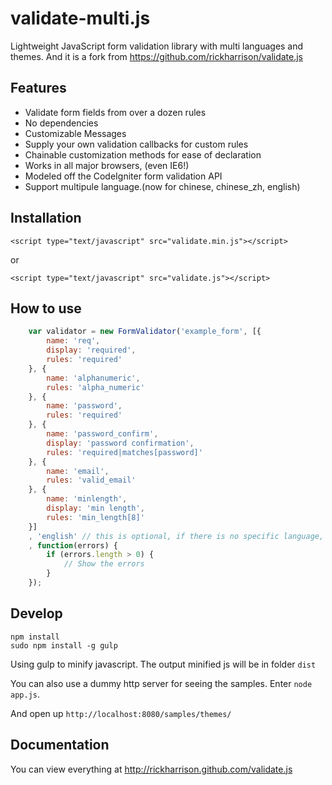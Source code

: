 # validate-multi.js

Lightweight JavaScript form validation library with multi languages and themes. And it is a fork from https://github.com/rickharrison/validate.js

## Features

- Validate form fields from over a dozen rules
- No dependencies
- Customizable Messages
- Supply your own validation callbacks for custom rules
- Chainable customization methods for ease of declaration
- Works in all major browsers, (even IE6!)
- Modeled off the CodeIgniter form validation API
- Support multipule language.(now for chinese, chinese_zh, english)

## Installation

   `<script type="text/javascript" src="validate.min.js"></script>`

or
   
   `<script type="text/javascript" src="validate.js"></script>`

## How to use

``` javascript
    var validator = new FormValidator('example_form', [{
        name: 'req',
        display: 'required',    
        rules: 'required'
    }, {
        name: 'alphanumeric',
        rules: 'alpha_numeric'
    }, {
        name: 'password',
        rules: 'required'
    }, {
        name: 'password_confirm',
        display: 'password confirmation',
        rules: 'required|matches[password]'
    }, {
        name: 'email',
        rules: 'valid_email'
    }, {
        name: 'minlength',
        display: 'min length',
        rules: 'min_length[8]'
    }]
    , 'english' // this is optional, if there is no specific language, it will default to `english`
    , function(errors) {
        if (errors.length > 0) {
            // Show the errors
        }
    });

```


## Develop

```
npm install
sudo npm install -g gulp
```

Using gulp to minify javascript. The output minified js will be in folder `dist`

You can also use a dummy http server for seeing the samples. Enter `node app.js`.

And open up `http://localhost:8080/samples/themes/`


## Documentation

You can view everything at http://rickharrison.github.com/validate.js

